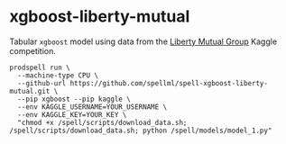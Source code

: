 # xgboost-liberty-mutual

Tabular `xgboost` model using data from the [Liberty Mutual Group](https://www.kaggle.com/c/liberty-mutual-group-property-inspection-prediction) Kaggle competition.

```
prodspell run \
  --machine-type CPU \
  --github-url https://github.com/spellml/spell-xgboost-liberty-mutual.git \
  --pip xgboost --pip kaggle \
  --env KAGGLE_USERNAME=YOUR_USERNAME \
  --env KAGGLE_KEY=YOUR_KEY \
  "chmod +x /spell/scripts/download_data.sh; /spell/scripts/download_data.sh; python /spell/models/model_1.py"
```
